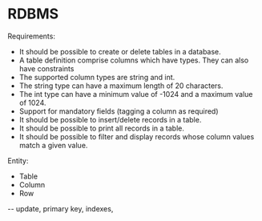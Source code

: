 # RDBMS

Requirements:
- It should be possible to create or delete tables in a database.
- A table definition comprise columns which have types. They can also have constraints
- The supported column types are string and int.
- The string type can have a maximum length of 20 characters.
- The int type can have a minimum value of -1024 and a maximum value of 1024.
- Support for mandatory fields (tagging a column as required)
- It should be possible to insert/delete records in a table.
- It should be possible to print all records in a table.
- It should be possible to filter and display records whose column values match a given value.

Entity:
- Table
- Column
- Row

-- update, primary key, indexes,